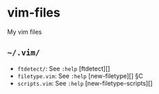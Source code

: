 vim-files
=========

My vim files

`~/.vim/`
--------

- `ftdetect/`: See `:help` [ftdetect][]
- `filetype.vim`: See `:help` [new-filetype][] §C
- `scripts.vim`: See `:help` [new-filetype-scripts][]
